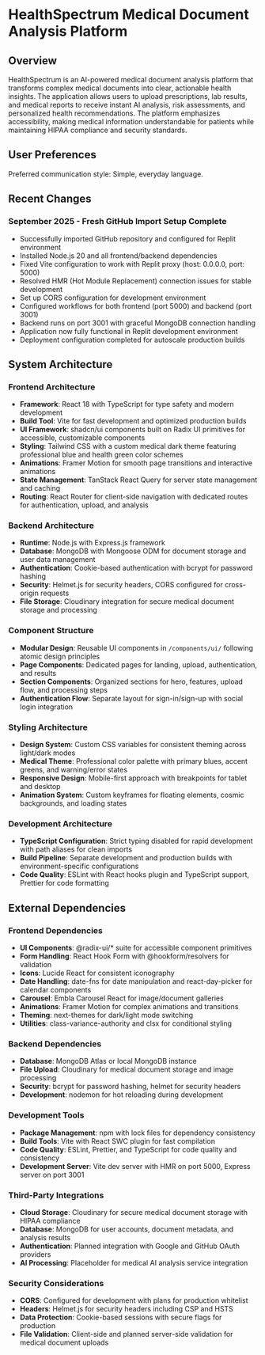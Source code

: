 # HealthSpectrum Medical Document Analysis Platform

## Overview

HealthSpectrum is an AI-powered medical document analysis platform that transforms complex medical documents into clear, actionable health insights. The application allows users to upload prescriptions, lab results, and medical reports to receive instant AI analysis, risk assessments, and personalized health recommendations. The platform emphasizes accessibility, making medical information understandable for patients while maintaining HIPAA compliance and security standards.

## User Preferences

Preferred communication style: Simple, everyday language.

## Recent Changes

### September 2025 - Fresh GitHub Import Setup Complete
- Successfully imported GitHub repository and configured for Replit environment
- Installed Node.js 20 and all frontend/backend dependencies
- Fixed Vite configuration to work with Replit proxy (host: 0.0.0.0, port: 5000)
- Resolved HMR (Hot Module Replacement) connection issues for stable development
- Set up CORS configuration for development environment
- Configured workflows for both frontend (port 5000) and backend (port 3001)
- Backend runs on port 3001 with graceful MongoDB connection handling
- Application now fully functional in Replit development environment
- Deployment configuration completed for autoscale production builds

## System Architecture

### Frontend Architecture
- **Framework**: React 18 with TypeScript for type safety and modern development
- **Build Tool**: Vite for fast development and optimized production builds
- **UI Framework**: shadcn/ui components built on Radix UI primitives for accessible, customizable components
- **Styling**: Tailwind CSS with a custom medical dark theme featuring professional blue and health green color schemes
- **Animations**: Framer Motion for smooth page transitions and interactive animations
- **State Management**: TanStack React Query for server state management and caching
- **Routing**: React Router for client-side navigation with dedicated routes for authentication, upload, and analysis

### Backend Architecture
- **Runtime**: Node.js with Express.js framework
- **Database**: MongoDB with Mongoose ODM for document storage and user data management
- **Authentication**: Cookie-based authentication with bcrypt for password hashing
- **Security**: Helmet.js for security headers, CORS configured for cross-origin requests
- **File Storage**: Cloudinary integration for secure medical document storage and processing

### Component Structure
- **Modular Design**: Reusable UI components in `/components/ui/` following atomic design principles
- **Page Components**: Dedicated pages for landing, upload, authentication, and results
- **Section Components**: Organized sections for hero, features, upload flow, and processing steps
- **Authentication Flow**: Separate layout for sign-in/sign-up with social login integration

### Styling Architecture
- **Design System**: Custom CSS variables for consistent theming across light/dark modes
- **Medical Theme**: Professional color palette with primary blues, accent greens, and warning/error states
- **Responsive Design**: Mobile-first approach with breakpoints for tablet and desktop
- **Animation System**: Custom keyframes for floating elements, cosmic backgrounds, and loading states

### Development Architecture
- **TypeScript Configuration**: Strict typing disabled for rapid development with path aliases for clean imports
- **Build Pipeline**: Separate development and production builds with environment-specific configurations
- **Code Quality**: ESLint with React hooks plugin and TypeScript support, Prettier for code formatting

## External Dependencies

### Frontend Dependencies
- **UI Components**: @radix-ui/* suite for accessible component primitives
- **Form Handling**: React Hook Form with @hookform/resolvers for validation
- **Icons**: Lucide React for consistent iconography
- **Date Handling**: date-fns for date manipulation and react-day-picker for calendar components
- **Carousel**: Embla Carousel React for image/document galleries
- **Animations**: Framer Motion for complex animations and transitions
- **Theming**: next-themes for dark/light mode switching
- **Utilities**: class-variance-authority and clsx for conditional styling

### Backend Dependencies
- **Database**: MongoDB Atlas or local MongoDB instance
- **File Upload**: Cloudinary for medical document storage and image processing
- **Security**: bcrypt for password hashing, helmet for security headers
- **Development**: nodemon for hot reloading during development

### Development Tools
- **Package Management**: npm with lock files for dependency consistency
- **Build Tools**: Vite with React SWC plugin for fast compilation
- **Code Quality**: ESLint, Prettier, and TypeScript for code quality and consistency
- **Development Server**: Vite dev server with HMR on port 5000, Express server on port 3001

### Third-Party Integrations
- **Cloud Storage**: Cloudinary for secure medical document storage with HIPAA compliance
- **Database**: MongoDB for user accounts, document metadata, and analysis results
- **Authentication**: Planned integration with Google and GitHub OAuth providers
- **AI Processing**: Placeholder for medical AI analysis service integration

### Security Considerations
- **CORS**: Configured for development with plans for production whitelist
- **Headers**: Helmet.js for security headers including CSP and HSTS
- **Data Protection**: Cookie-based sessions with secure flags for production
- **File Validation**: Client-side and planned server-side validation for medical document uploads